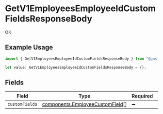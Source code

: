 # GetV1EmployeesEmployeeIdCustomFieldsResponseBody

OK

## Example Usage

```typescript
import { GetV1EmployeesEmployeeIdCustomFieldsResponseBody } from "@gusto/embedded-api/models/operations/getv1employeesemployeeidcustomfields.js";

let value: GetV1EmployeesEmployeeIdCustomFieldsResponseBody = {};
```

## Fields

| Field                                                                              | Type                                                                               | Required                                                                           | Description                                                                        |
| ---------------------------------------------------------------------------------- | ---------------------------------------------------------------------------------- | ---------------------------------------------------------------------------------- | ---------------------------------------------------------------------------------- |
| `customFields`                                                                     | [components.EmployeeCustomField](../../models/components/employeecustomfield.md)[] | :heavy_minus_sign:                                                                 | N/A                                                                                |